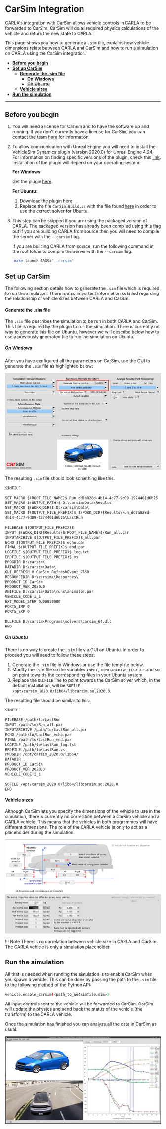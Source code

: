 # CarSim Integration

CARLA's integration with CarSim allows vehicle controls in CARLA to be forwarded to CarSim. CarSim will do all required physics calculations of the vehicle and return the new state to CARLA. 

This page shows you how to generate a `.sim` file, explains how vehicle dimensions relate between CARLA and CarSim and how to run a simulation on CARLA using the CarSim integration.


*   [__Before you begin__](#before-you-begin)  
*   [__Set up CarSim__](#set-up-carsim)  
	*   [__Generate the .sim file__](#generate-the-sim-file)  
        * [__On Windows__](#on-windows)
        * [__On Ubuntu__](#on-ubuntu)
	*   [__Vehicle sizes__](#vehicle-sizes)  
*   [__Run the simulation__](#run-the-simulation)  

---
## Before you begin

1. You will need a license for CarSim and to have the software up and running. If you don't currently have a license for CarSim, you can contact the team [here](https://www.carsim.com/forms/additional_information.php) for information.
2. To allow communication with Unreal Engine you will need to install the VehicleSim Dynamics plugin (version 2020.0) for Unreal Engine 4.24. For information on finding specific versions of the plugin, check this [link](https://www.carsim.com/products/supporting/unreal/index.php). Installation of the plugin will depend on your operating system:
   
    __For Windows__:

    Get the plugin [here](https://www.unrealengine.com/marketplace/en-US/product/carsim-vehicle-dynamics).

    __For Ubuntu__:

    1. Download the plugin [here](https://www.carsim.com/users/unreal_plugin/unreal_plugin_2020_0.php).
    2. Replace the file `CarSim.Build.cs` with the file found [here](https://carla-releases.s3.eu-west-3.amazonaws.com/Backup/CarSim.Build.cs) in order to use the correct solver for Ubuntu.

3. This step can be skipped if you are using the packaged version of CARLA. The packaged version has already been compiled using this flag but if you are building CARLA from source then you will need to compile the server with the `--carsim` flag.  

    If you are building CARLA from source, run the following command in the root folder to compile the server with the `--carsim` flag:

```sh
    make launch ARGS="--carsim"
```

## Set up CarSim

The following section details how to generate the `.sim` file which is required to run the simulation. There is also important information detailed regarding the relationship of vehicle sizes between CARLA and CarSim. 

#### Generate the .sim file

The `.sim` file describes the simulation to be run in both CARLA and CarSim. This file is required by the plugin to run the simulation. There is currently no way to generate this file on Ubuntu, however we will describe below how to use a previously generated file to run the simulation on Ubuntu. 

##### On Windows

After you have configured all the parameters on CarSim, use the GUI to generate the `.sim` file as highlighted below:

![generate .sim file](img/carsim_generate.jpg)

The resulting `.sim` file should look something like this:

```
SIMFILE

SET_MACRO $(ROOT_FILE_NAME)$ Run_dd7a828d-4b14-4c77-9d09-1974401d6b25
SET_MACRO $(OUTPUT_PATH)$ D:\carsim\Data\Results
SET_MACRO $(WORK_DIR)$ D:\carsim\Data\
SET_MACRO $(OUTPUT_FILE_PREFIX)$ $(WORK_DIR)$Results\Run_dd7a828d-4b14-4c77-9d09-1974401d6b25\LastRun

FILEBASE $(OUTPUT_FILE_PREFIX)$
INPUT $(WORK_DIR)$Results\$(ROOT_FILE_NAME)$\Run_all.par
INPUTARCHIVE $(OUTPUT_FILE_PREFIX)$_all.par
ECHO $(OUTPUT_FILE_PREFIX)$_echo.par
FINAL $(OUTPUT_FILE_PREFIX)$_end.par
LOGFILE $(OUTPUT_FILE_PREFIX)$_log.txt
ERDFILE $(OUTPUT_FILE_PREFIX)$.vs
PROGDIR D:\carsim\
DATADIR D:\carsim\Data\
GUI_REFRESH_V CarSim_RefreshEvent_7760
RESOURCEDIR D:\carsim\\Resources\
PRODUCT_ID CarSim
PRODUCT_VER 2020.0
ANIFILE D:\carsim\Data\runs\animator.par
VEHICLE_CODE i_i
EXT_MODEL_STEP 0.00050000
PORTS_IMP 0
PORTS_EXP 0

DLLFILE D:\carsim\Programs\solvers\carsim_64.dll
END
```
##### On Ubuntu

There is no way to create the `.sim` file via GUI on Ubuntu. In order to proceed you will need to follow these steps:

1. Generate the `.sim` file in Windows or use the file template below.
2. Modify the `.sim` file so the variables `INPUT`, `INPUTARCHIVE`, `LOGFILE` and so on point towards the corresponding files in your Ubuntu 
system.
3. Replace the `DLLFILE` line to point towards the CarSim solver which, in the default installation, will be `SOFILE /opt/carsim_2020.0/lib64/libcarsim.so.2020.0`. 

The resulting file should be similar to this:

```
SIMFILE

FILEBASE /path/to/LastRun
INPUT /path/to/Run_all.par
INPUTARCHIVE /path/to/LastRun_all.par
ECHO /path/to/LastRun_echo.par
FINAL /path/to/LastRun_end.par
LOGFILE /path/to/LastRun_log.txt
ERDFILE /path/to/LastRun.vs
PROGDIR /opt/carsim_2020.0/lib64/
DATADIR .
PRODUCT_ID CarSim
PRODUCT_VER 2020.0
VEHICLE_CODE i_i

SOFILE /opt/carsim_2020.0/lib64/libcarsim.so.2020.0
END
```
#### Vehicle sizes

Although CarSim lets you specify the dimensions of the vehicle to use in the simulation, there is currently no correlation between a CarSim vehicle and a CARLA 
vehicle. This means that the vehicles in both programmes will have different dimensions. The role of the CARLA vehicle is only to act as a placeholder during the simulation.

![carsim vehicle sizes](img/carsim_vehicle_sizes.jpg)

!!! Note
    There is no correlation between vehicle size in CARLA and CarSim. The CARLA vehicle is only a simulation placeholder.

## Run the simulation

All that is needed when running the simulation is to enable CarSim when you spawn a vehicle. This can be done by passing the path to the `.sim` file to the following [method](https://carla.readthedocs.io/en/latest/python_api/#carla.Vehicle.enable_carsim) of the Python API:

```sh
vehicle.enable_carsim(<path_to_ue4simfile.sim>)
```

All input controls sent to the vehicle will be forwarded to CarSim. CarSim will update the 
physics and send back the status of the vehicle (the transform) to the CARLA vehicle. 

Once the simulation has finished you can analyze all the data in CarSim as usual. 

![carsim analysis](img/carsim_analysis.jpg)


